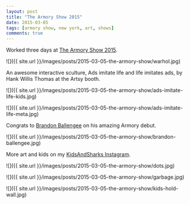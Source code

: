 ```yaml
---
layout: post
title: "The Armory Show 2015"
date: 2015-03-05
tags: [armory show, new york, art, shows]
comments: true
---
```

Worked three days at [The Armory Show 2015](https://www.artsy.net/the-armory-show).

![]({{ site.url }}/images/posts/2015-03-05-the-armory-show/warhol.jpg)

An awesome interactive sculture, Ads imitate life and life imitates ads, by Hank Willis Thomas at the Artsy booth.

![]({{ site.url }}/images/posts/2015-03-05-the-armory-show/ads-imitate-life-kids.jpg)

![]({{ site.url }}/images/posts/2015-03-05-the-armory-show/ads-imitate-life-meta.jpg)

Congrats to [Brandon Ballengee](http://brandonballengee.com) on his amazing Armory debut.

![]({{ site.url }}/images/posts/2015-03-05-the-armory-show/brandon-ballengee.jpg)

More art and kids on my [KidsAndSharks Instagram](https://instagram.com/kidsandsharks).

![]({{ site.url }}/images/posts/2015-03-05-the-armory-show/dots.jpg)

![]({{ site.url }}/images/posts/2015-03-05-the-armory-show/garbage.jpg)

![]({{ site.url }}/images/posts/2015-03-05-the-armory-show/kids-hold-wall.jpg)


